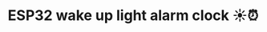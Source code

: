 ---
layout: project
title: ESP32 wake up light alarm clock ☀️⏰
description: ESP32 wake up light 💡 alarm clock ⏰. Waking up by the sunrise ☀️ with your favourite song 🎵.
short_tag: lichtwecker
---